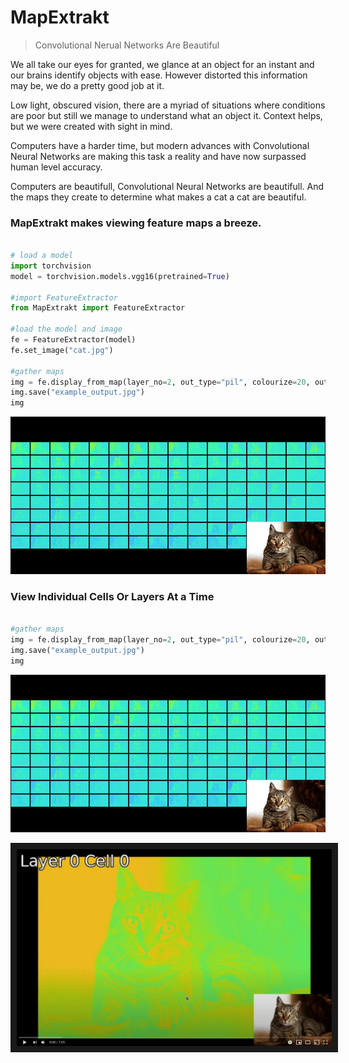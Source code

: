 # MapExtrakt

> Convolutional Nerual Networks Are Beautiful

We all take our eyes for granted, we glance at an object for an instant and  our brains identify objects with ease.
However distorted this information may be, we do a pretty good job at it.

Low light, obscured vision, there are a myriad of situations where conditions are poor but still we manage to understand what an object it.
Context helps, but we were created with sight in mind.

Computers have a harder time, but modern advances with Convolutional Neural Networks are making this task a reality and have now surpassed human level accuracy.

Computers are beautifull, Convolutional Neural Networks are beautifull. And the maps they create to determine what makes a cat a cat are beautiful.

### MapExtrakt makes viewing feature maps a breeze.

```python

# load a model 
import torchvision
model = torchvision.models.vgg16(pretrained=True)

#import FeatureExtractor
from MapExtrakt import FeatureExtractor

#load the model and image
fe = FeatureExtractor(model)
fe.set_image("cat.jpg")

#gather maps
img = fe.display_from_map(layer_no=2, out_type="pil", colourize=20, outsize=(1000,500), border=0.03, picture_in_picture=True)
img.save("example_output.jpg")
img

```
![Example Output](./examples/example_output.jpg "Example Output")

### View Individual Cells Or Layers At a Time

```python

#gather maps
img = fe.display_from_map(layer_no=2, out_type="pil", colourize=20, outsize=(1000,500), border=0.03, picture_in_picture=True)
img.save("example_output.jpg")
img

```
![Example Output](./examples/example_output.jpg "Example Output")

<a href="https://www.youtube.com/watch?v=awBDPjCNAi4&feature=youtu.be" target="_blank">
    <img src="./examples/youtube.jpg" alt="IMAGE ALT TEXT HERE" border="10" />
</a>

